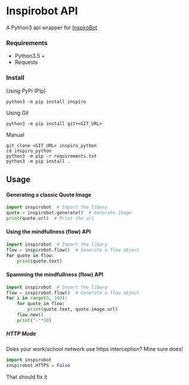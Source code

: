 # Inspirobot API

A Python3 api wrapper for [InspiroBot](https://inspirobot.me/)

### Requirements
* Python3.5 +
* Requests

### Install
Using PyPi (Pip)
```shell script
python3 -m pip install inspiro
```
Using Git
```shell script
python3 -m pip install git+<GIT_URL>
```
Manual
```shell script
git clone <GIT_URL> inspiro_python
cd inspiro_python
python3 -m pip -r requirements.txt
python3 -m pip install .
```

## Usage
#### Generating a classic Quote Image
```python
import inspirobot  # Import the libary
quote = inspirobot.generate()  # Generate Image
print(quote.url)  # Print the url
```
#### Using the mindfullness (flow) API
```python
import inspirobot  # Import the libary
flow = inspirobot.flow()  # Generate a flow object
for quote in flow:
    print(quote.text)
```
#### Spamming the mindfullness (flow) API
```python
import inspirobot  # Import the libary
flow = inspirobot.flow()  # Generate a flow object
for i in range(0, 100):
    for quote in flow:
        print(quote.text, quote.image.url)
    flow.new()
    print("-"*50)
```

##### HTTP Mode
Does your work/school network use https interception? Mine sure does!
```python
import inspirobot
inspirobot.HTTPS = False
```
That should fix it

